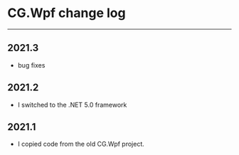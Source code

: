 # CG.Wpf change log
---

## 2021.3

* bug fixes

## 2021.2

* I switched to the .NET 5.0 framework

## 2021.1 

* I copied code from the old CG.Wpf project.

